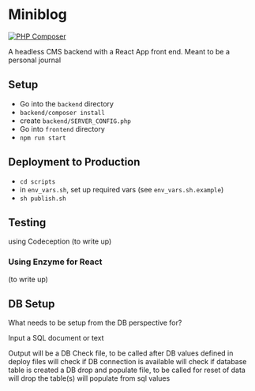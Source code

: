 # Miniblog

[![PHP Composer](https://github.com/rayjlim/miniblog/actions/workflows/php.yml/badge.svg)](https://github.com/rayjlim/miniblog/actions/workflows/php.yml)

A headless CMS backend with a React App front end.
Meant to be a personal journal

## Setup

- Go into the `backend` directory
- `backend/composer install`
- create `backend/SERVER_CONFIG.php`
- Go into `frontend` directory
- `npm run start`

## Deployment to Production

- `cd scripts`
- in `env_vars.sh`,  set up required vars (see `env_vars.sh.example`)
- `sh publish.sh`  

## Testing

using Codeception (to write up)

### Using Enzyme for React

(to write up)

## DB Setup

What needs to be setup from the DB perspective for?

Input a SQL document or text

Output will be
    a DB Check file, to be called after DB values defined in deploy files
        will check if DB connection is available
        will check if database table is created
    a DB drop and populate file, to be called for reset of data
        will drop the table(s)
        will populate from sql values
